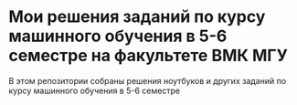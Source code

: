 # Мои решения заданий по курсу машинного обучения в 5-6 семестре на факультете ВМК МГУ

В этом репозитории собраны решения ноутбуков и других заданий по курсу машинного обучения в 5-6 семестре
